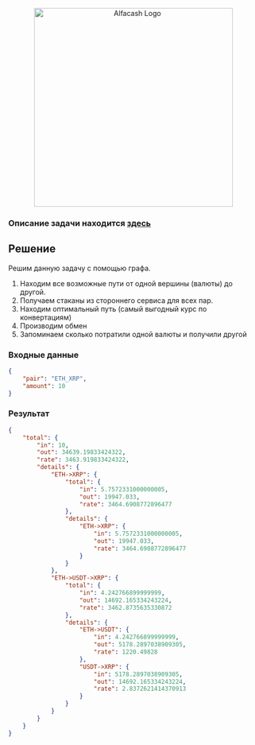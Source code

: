 <p align="center"><a href="https://www.alfa.cash/ru" target="_blank"><img src="https://www.alfa.cash/f/img/light.cdb6c29.svg" width="400" alt="Alfacash Logo"></a></p>

### Описание задачи находится [здесь](tz.png)

## Решение
Решим данную задачу с помощью графа. 
1. Находим все возможные пути от одной вершины (валюты) до другой.
2. Получаем стаканы из стороннего сервиса для всех пар.
3. Находим оптимальный путь (самый выгодный курс по конвертациям)
4. Производим обмен
5. Запоминаем сколько потратили одной валюты и получили другой 

### Входные данные
```JSON
{
    "pair": "ETH_XRP",
    "amount": 10
}
```

### Результат
```JSON
{
    "total": {
        "in": 10,
        "out": 34639.19833424322,
        "rate": 3463.919833424322,
        "details": {
            "ETH->XRP": {
                "total": {
                    "in": 5.7572331000000005,
                    "out": 19947.033,
                    "rate": 3464.6908772896477
                },
                "details": {
                    "ETH->XRP": {
                        "in": 5.7572331000000005,
                        "out": 19947.033,
                        "rate": 3464.6908772896477
                    }
                }
            },
            "ETH->USDT->XRP": {
                "total": {
                    "in": 4.242766899999999,
                    "out": 14692.165334243224,
                    "rate": 3462.8735635330872
                },
                "details": {
                    "ETH->USDT": {
                        "in": 4.242766899999999,
                        "out": 5178.2897038909305,
                        "rate": 1220.49828
                    },
                    "USDT->XRP": {
                        "in": 5178.2897038909305,
                        "out": 14692.165334243224,
                        "rate": 2.8372621414370913
                    }
                }
            }
        }
    }
}
```
